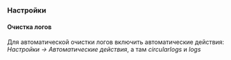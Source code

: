 ### Настройки  
#### Очистка логов  
Для автоматической очистки логов  включить автоматические действия:  
*Настройки -> Автоматические действия*, а там *circularlogs* и *logs*  

